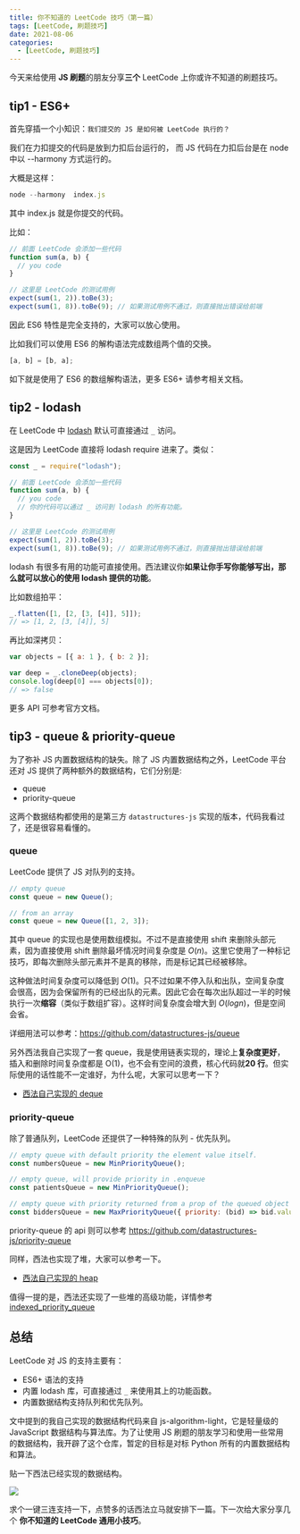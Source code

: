 ```yaml
---
title: 你不知道的 LeetCode 技巧（第一篇）
tags: [LeetCode, 刷题技巧]
date: 2021-08-06
categories:
  - [LeetCode, 刷题技巧]
---
```


今天来给使用 **JS 刷题**的朋友分享**三个** LeetCode 上你或许不知道的刷题技巧。

<!-- more -->

## tip1 - ES6+

首先穿插一个小知识：`我们提交的 JS 是如何被 LeetCode 执行的？`

我们在力扣提交的代码是放到力扣后台运行的， 而 JS 代码在力扣后台是在 node 中以 --harmony 方式运行的。

大概是这样：

```js
node --harmony  index.js
```

其中 index.js 就是你提交的代码。

比如：

```js
// 前面 LeetCode 会添加一些代码
function sum(a, b) {
  // you code
}

// 这里是 LeetCode 的测试用例
expect(sum(1, 2)).toBe(3);
expect(sum(1, 8)).toBe(9); // 如果测试用例不通过，则直接抛出错误给前端
```

因此 ES6 特性是完全支持的，大家可以放心使用。

比如我们可以使用 ES6 的解构语法完成数组两个值的交换。

```js
[a, b] = [b, a];
```

如下就是使用了 ES6 的数组解构语法，更多 ES6+ 请参考相关文档。

## tip2 - lodash

在 LeetCode 中 [lodash](https://lodash.com/ "lodash") 默认可直接通过 `_` 访问。

这是因为 LeetCode 直接将 lodash require 进来了。类似：

```js
const _ = require("lodash");

// 前面 LeetCode 会添加一些代码
function sum(a, b) {
  // you code
  // 你的代码可以通过 _ 访问到 lodash 的所有功能。
}

// 这里是 LeetCode 的测试用例
expect(sum(1, 2)).toBe(3);
expect(sum(1, 8)).toBe(9); // 如果测试用例不通过，则直接抛出错误给前端
```

lodash 有很多有用的功能可直接使用。西法建议你**如果让你手写你能够写出，那么就可以放心的使用 lodash 提供的功能**。

比如数组拍平：

```js
_.flatten([1, [2, [3, [4]], 5]]);
// => [1, 2, [3, [4]], 5]
```

再比如深拷贝：

```js
var objects = [{ a: 1 }, { b: 2 }];

var deep = _.cloneDeep(objects);
console.log(deep[0] === objects[0]);
// => false
```

更多 API 可参考官方文档。

## tip3 - queue & priority-queue

为了弥补 JS 内置数据结构的缺失。除了 JS 内置数据结构之外，LeetCode 平台还对 JS 提供了两种额外的数据结构，它们分别是:

- queue
- priority-queue

这两个数据结构都使用的是第三方 `datastructures-js` 实现的版本，代码我看过了，还是很容易看懂的。

### queue

LeetCode 提供了 JS 对队列的支持。

```js
// empty queue
const queue = new Queue();

// from an array
const queue = new Queue([1, 2, 3]);
```

其中 queue 的实现也是使用数组模拟。不过不是直接使用 shift 来删除头部元素，因为直接使用 shift 删除最坏情况时间复杂度是 $O(n)$。这里它使用了一种标记技巧，即每次删除头部元素并不是真的移除，而是标记其已经被移除。

这种做法时间复杂度可以降低到 $O(1)$。只不过如果不停入队和出队，空间复杂度会很高，因为会保留所有的已经出队的元素。因此它会在每次出队超过一半的时候执行一次**缩容**（类似于数组扩容）。这样时间复杂度会增大到 $O(logn)$，但是空间会省。

详细用法可以参考：https://github.com/datastructures-js/queue

另外西法我自己实现了一套 queue，我是使用链表实现的，理论上**复杂度更好**，插入和删除时间复杂度都是 O(1)，也不会有空间的浪费，核心代码就**20 行**。但实际使用的话性能不一定谁好，为什么呢，大家可以思考一下？

- [西法自己实现的 deque](https://github.com/azl397985856/js-algorithm-light/blob/master/deque.js "西法自己实现的 deque")

### priority-queue

除了普通队列，LeetCode 还提供了一种特殊的队列 - 优先队列。

```js
// empty queue with default priority the element value itself.
const numbersQueue = new MinPriorityQueue();

// empty queue, will provide priority in .enqueue
const patientsQueue = new MinPriorityQueue();

// empty queue with priority returned from a prop of the queued object
const biddersQueue = new MaxPriorityQueue({ priority: (bid) => bid.value });
```

priority-queue 的 api 则可以参考 https://github.com/datastructures-js/priority-queue

同样，西法也实现了堆，大家可以参考一下。

- [西法自己实现的 heap](https://github.com/azl397985856/js-algorithm-light/blob/master/heap.js "西法自己实现的 heap")

值得一提的是，西法还实现了一些堆的高级功能，详情参考 [indexed_priority_queue](https://github.com/azl397985856/js-algorithm-light/blob/master/indexed_priority_queue.js "西法自己实现的 indexed_priority_queue")

## 总结

LeetCode 对 JS 的支持主要有：

- ES6+ 语法的支持
- 内置 lodash 库，可直接通过 `_` 来使用其上的功能函数。
- 内置数据结构支持队列和优先队列。

文中提到的我自己实现的数据结构代码来自 js-algorithm-light，它是轻量级的 JavaScript 数据结构与算法库。为了让使用 JS 刷题的朋友学习和使用一些常用的数据结构，我开辟了这个仓库，暂定的目标是对标 Python 所有的内置数据结构和算法。

贴一下西法已经实现的数据结构。

![](https://tva1.sinaimg.cn/large/008i3skNly1gt69et5delj31560lw40v.jpg)

求个一键三连支持一下，点赞多的话西法立马就安排下一篇。下一次给大家分享几个 **你不知道的 LeetCode 通用小技巧**。
